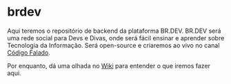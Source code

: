 # brdev
Aqui teremos o repositório de backend da plataforma BR.DEV.
BR.DEV será uma rede social para Devs e Divas, onde será fácil ensinar e aprender sobre Tecnologia da Informação. Será open-source e criaremos ao vivo no canal [Código Falado](https://www.twitch.tv/codigofalado).

Por enquanto, dá uma olhada no [Wiki](https://github.com/codigofalado/brdev/wiki) para entender o que iremos fazer aqui.
